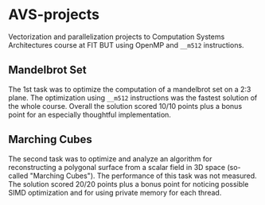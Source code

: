 # AVS-projects
Vectorization and parallelization projects to Computation Systems Architectures course at FIT BUT using OpenMP and `__m512` instructions.

## Mandelbrot Set
The 1st task was to optimize the computation of a mandelbrot set on a 2:3 plane. The optimization using `__m512` instructions was the fastest solution of the whole course. Overall the solution scored 10/10 points plus a bonus point for an especially thoughtful implementation.

## Marching Cubes
The second task was to optimize and analyze an algorithm for reconstructing a polygonal surface from a scalar field in 3D space (so-called "Marching Cubes"). The performance of this task was not measured. The solution scored 20/20 points plus a bonus point for noticing possible SIMD optimization and for using private memory for each thread.
